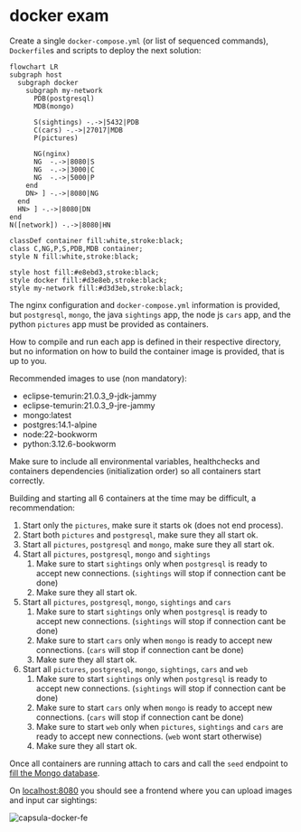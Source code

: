 # docker exam

Create a single `docker-compose.yml` (or list of sequenced commands), `Dockerfile`s and scripts to deploy the next solution:

```mermaid
flowchart LR
subgraph host
  subgraph docker
    subgraph my-network
      PDB(postgresql)
      MDB(mongo)

      S(sightings) -.->|5432|PDB
      C(cars) -.->|27017|MDB
      P(pictures)

      NG(nginx)
      NG  -.->|8080|S
      NG  -.->|3000|C
      NG  -.->|5000|P
    end
    DN> ] -.->|8080|NG
  end
  HN> ] -.->|8080|DN
end
N([network]) -.->|8080|HN

classDef container fill:white,stroke:black;
class C,NG,P,S,PDB,MDB container;
style N fill:white,stroke:black;

style host fill:#e8ebd3,stroke:black;
style docker fill:#d3e8eb,stroke:black;
style my-network fill:#d3d3eb,stroke:black;
```

The nginx configuration and `docker-compose.yml` information is provided, but `postgresql`, `mongo`, the java `sightings` app, the node js `cars` app, and the python `pictures` app must be provided as containers.

How to compile and run each app is defined in their respective directory, but no information on how to build the container image is provided, that is up to you.

Recommended images to use (non mandatory):

- eclipse-temurin:21.0.3_9-jdk-jammy
- eclipse-temurin:21.0.3_9-jre-jammy
- mongo:latest
- postgres:14.1-alpine
- node:22-bookworm
- python:3.12.6-bookworm


Make sure to include all environmental variables, healthchecks and containers dependencies (initialization order) so all containers start correctly.

Building and starting all 6 containers at the time may be difficult, a recommendation:

1. Start only the `pictures`, make sure it starts ok (does not end process).
2. Start both `pictures` and `postgresql`, make sure they all start ok.
3. Start all `pictures`, `postgresql` and `mongo`, make sure they all start ok.
4. Start all `pictures`, `postgresql`, `mongo` and `sightings`
   1. Make sure to start `sightings` only when `postgresql` is ready to accept new connections. (`sightings` will stop if connection cant be done)
   2. Make sure they all start ok.
5. Start all `pictures`, `postgresql`, `mongo`, `sightings` and `cars`
   1. Make sure to start `sightings` only when `postgresql` is ready to accept new connections. (`sightings` will stop if connection cant be done)
   2. Make sure to start `cars` only when `mongo` is ready to accept new connections. (`cars` will stop if connection cant be done)
   3. Make sure they all start ok.
6. Start all `pictures`, `postgresql`, `mongo`, `sightings`, `cars` and `web`
   1. Make sure to start `sightings` only when `postgresql` is ready to accept new connections. (`sightings` will stop if connection cant be done)
   2. Make sure to start `cars` only when `mongo` is ready to accept new connections. (`cars` will stop if connection cant be done)
   3. Make sure to start `web` only when `pictures`, `sightings` and `cars` are ready to accept new connections. (`web` wont start otherwise)
   4. Make sure they all start ok.

Once all containers are running attach to cars and call the `seed` endpoint to [fill the Mongo database](/exam/node_cars#fill-de-database).

On [localhost:8080](http://localhost:8008) you should see a frontend where you can upload images and input car sightings:


![capsula-docker-fe](https://github.com/user-attachments/assets/7a06af03-8d7f-4c1b-9e78-afb128f418f3)

